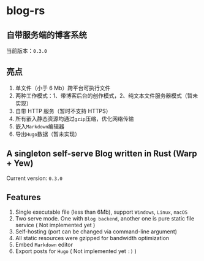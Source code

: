 # blog-rs

## 自带服务端的博客系统

当前版本：`0.3.0`

## 亮点
1. 单文件（小于 6 Mb）跨平台可执行文件
2. 两种工作模式：1、带博客后台的创作模式，2、纯文本文件服务器模式（暂未实现）
3. 自带 HTTP 服务（暂时不支持 HTTPS）
4. 所有嵌入静态资源均通过`gzip`压缩，优化网络传输
5. 嵌入`Markdown`编辑器
6. 导出`Hugo`数据（暂未实现）

## A singleton self-serve Blog written in Rust (Warp + Yew)

Current version: `0.3.0`

## Features
1. Single executable file (less than 6Mb), support `Windows`, `Linux`, `macOS`
2. Two serve mode. One with `Blog backend`, another one is pure static file service ( Not implemented yet )
3. Self-hosting (port can be changed via command-line argument)
4. All static resources were gzipped for bandwidth optimization
5. Embed `Markdown` editor
6. Export posts for `Hugo` ( Not implemented yet `:)` )
